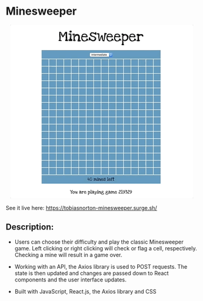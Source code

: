 # Minesweeper

<p align="center">
  <img src="https://github.com/TobiasNorton/minesweeper/blob/master/src/Minesweeper.gif?raw=true" alt="Minesweeper animation"/>
</p>

See it live here: https://tobiasnorton-minesweeper.surge.sh/

## Description:

- Users can choose their difficulty and play the classic Minesweeper game. Left clicking or right clicking will check or flag a cell, respectively. Checking a mine will result in a game over.

- Working with an API, the Axios library is used to POST requests. The state is then updated and changes are passed down to React components and the user interface updates.

- Built with JavaScript, React.js, the Axios library and CSS
